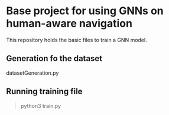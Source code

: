 # Base project for using GNNs on human-aware navigation
This repository holds the basic files to train a GNN model.



## Generation fo the dataset
datasetGeneration.py

## Running training file

> python3 train.py



